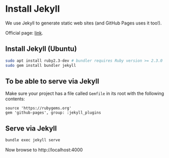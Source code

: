 # Install Jekyll

We use Jekyll to generate static web sites (and GitHub Pages uses it too!).

Official page: [link](https://jekyllrb.com).

## Install Jekyll (Ubuntu)

```bash
sudo apt install ruby2.3-dev # bundler requires Ruby version >= 2.3.0
sudo gem install bundler jekyll
```

## To be able to serve via Jekyll
Make sure your project has a file called `Gemfile` in its root with the following contents:
```
source 'https://rubygems.org'
gem 'github-pages', group: :jekyll_plugins
```

## Serve via Jekyll
```bash
bundle exec jekyll serve
```

Now browse to http://localhost:4000
